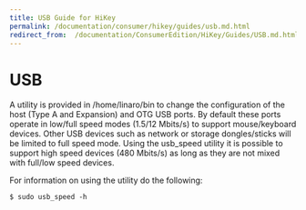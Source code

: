 ```yaml
---
title: USB Guide for HiKey
permalink: /documentation/consumer/hikey/guides/usb.md.html
redirect_from:  /documentation/ConsumerEdition/HiKey/Guides/USB.md.html
---
```

# USB

A utility is provided in /home/linaro/bin to change the configuration of the host (Type A and Expansion) and OTG USB ports. By default these ports operate in low/full speed modes (1.5/12 Mbits/s) to support mouse/keyboard devices. Other USB devices such as network or storage dongles/sticks will be limited to full speed mode. Using the usb_speed utility it is possible to support high speed devices (480 Mbits/s) as long as they are not mixed with full/low speed devices.

For information on using the utility do the following:

```
$ sudo usb_speed -h
```
